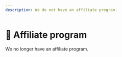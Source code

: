 ```yaml
---
description: We do not have an affiliate program.
---
```


# 🤑 Affiliate program

We no longer have an affiliate program.
